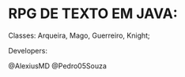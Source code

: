 
# RPG DE TEXTO EM JAVA:

Classes: Arqueira, Mago, Guerreiro, Knight;

Developers:

@AlexiusMD
@Pedro05Souza